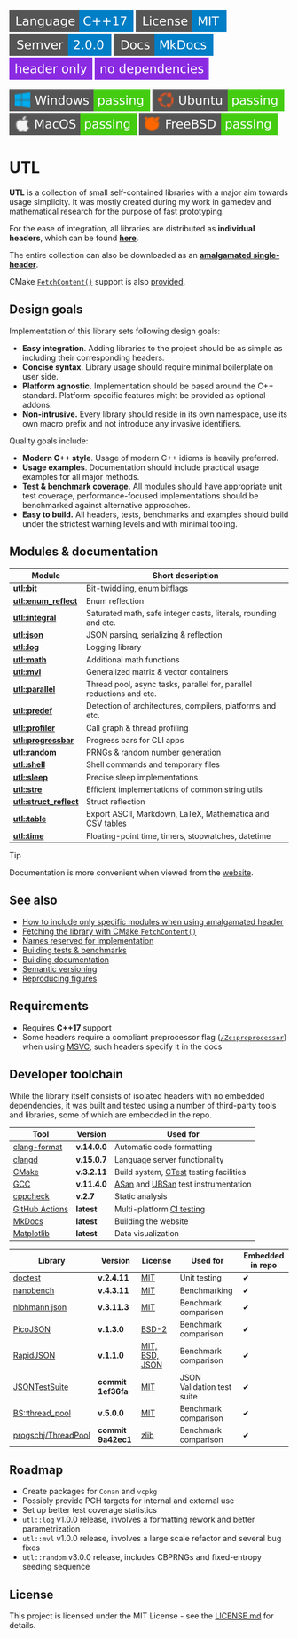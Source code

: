 [<img src ="docs/images/badge_language_cpp_17.svg">](https://en.cppreference.com/w/cpp/17.html)
[<img src ="docs/images/badge_license_mit.svg">](LICENSE.md)
[<img src ="docs/images/badge_semver.svg">](docs/guide_versioning.md)
[<img src ="docs/images/badge_docs.svg">](https://dmitribogdanov.github.io/UTL/)
[<img src ="docs/images/badge_header_only.svg">](https://en.wikipedia.org/wiki/Header-only)
[<img src ="docs/images/badge_no_dependencies.svg">](https://github.com/DmitriBogdanov/UTL/tree/master/include/UTL)

[<img src ="docs/images/badge_workflow_windows.svg">](https://github.com/DmitriBogdanov/UTL/actions/workflows/windows.yml)
[<img src ="docs/images/badge_workflow_ubuntu.svg">](https://github.com/DmitriBogdanov/UTL/actions/workflows/ubuntu.yml)
[<img src ="docs/images/badge_workflow_macos.svg">](https://github.com/DmitriBogdanov/UTL/actions/workflows/macos.yml)
[<img src ="docs/images/badge_workflow_freebsd.svg">](https://github.com/DmitriBogdanov/UTL/actions/workflows/freebsd.yml)

# UTL

**UTL** is a collection of small self-contained libraries with a major aim towards usage simplicity. It was mostly created during my work in gamedev and mathematical research for the purpose of fast prototyping.

For the ease of integration, all libraries are distributed as **individual headers**, which can be found [**here**](include/UTL).

The entire collection can also be downloaded as an [**amalgamated single-header**](single_include/UTL.hpp).

CMake [`FetchContent()`](https://cmake.org/cmake/help/latest/module/FetchContent.html) support is also [provided](docs/guide_fetching_library.md).

## Design goals

Implementation of this library sets following design goals:

* **Easy integration**. Adding libraries to the project should be as simple as including their corresponding headers.
* **Concise syntax**. Library usage should require minimal boilerplate on user side.
* **Platform agnostic.** Implementation should be based around the C++ standard. Platform-specific features might be provided as optional addons.
* **Non-intrusive.** Every library should reside in its own namespace, use its own macro prefix and not introduce any invasive identifiers.

Quality goals include:

* **Modern C++ style**. Usage of modern C++ idioms is heavily preferred.
* **Usage examples**. Documentation should include  practical usage examples for all major methods.
* **Test & benchmark coverage.** All modules should have appropriate unit test coverage, performance-focused implementations should be benchmarked against alternative approaches.
* **Easy to build.** All headers, tests, benchmarks and examples should build under the strictest warning levels and with minimal tooling.

## Modules & documentation

| Module                                                   | Short description                                                    |
| -------------------------------------------------------- | -------------------------------------------------------------------- |
| [**utl::bit**](docs/module_bit.md)                       | Bit-twiddling, enum bitflags                                         |
| [**utl::enum_reflect**](docs/module_enum_reflect.md)     | Enum reflection                                                      |
| [**utl::integral**](docs/module_integral.md)             | Saturated math, safe integer casts, literals, rounding and etc.      |
| [**utl::json**](docs/module_json.md)                     | JSON parsing, serializing & reflection                               |
| [**utl::log**](docs/module_log.md)                       | Logging library                                                      |
| [**utl::math**](docs/module_math.md)                     | Additional math functions                                            |
| [**utl::mvl**](docs/module_mvl.md)                       | Generalized matrix & vector containers                               |
| [**utl::parallel**](docs/module_parallel.md)             | Thread pool, async tasks, parallel for, parallel reductions and etc. |
| [**utl::predef**](docs/module_predef.md)                 | Detection of architectures, compilers, platforms and etc.            |
| [**utl::profiler**](docs/module_profiler.md)             | Call graph & thread profiling                                        |
| [**utl::progressbar**](docs/module_progressbar.md)       | Progress bars for CLI apps                                           |
| [**utl::random**](docs/module_random.md)                 | PRNGs & random number generation                                     |
| [**utl::shell**](docs/module_shell.md)                   | Shell commands and temporary files                                   |
| [**utl::sleep**](docs/module_sleep.md)                   | Precise sleep implementations                                        |
| [**utl::stre**](docs/module_stre.md)                     | Efficient implementations of common string utils                     |
| [**utl::struct_reflect**](docs/module_struct_reflect.md) | Struct reflection                                                    |
| [**utl::table**](docs/module_table.md)                   | Export ASCII, Markdown, LaTeX, Mathematica and CSV tables            |
| [**utl::time**](docs/module_time.md)                     | Floating-point time, timers, stopwatches, datetime                   |

> [!Tip]
> Documentation is more convenient when viewed from the [website](https://dmitribogdanov.github.io/UTL/).

## See also

* [How to include only specific modules when using amalgamated header](docs/guide_selecting_modules.md)
* [Fetching the library with CMake `FetchContent()`](docs/guide_fetching_library.md)
* [Names reserved for implementation](docs/guide_reserved_names.md)
* [Building tests & benchmarks](docs/guide_building_project.md)
* [Building documentation](docs/guide_building_docs.md)
* [Semantic versioning](docs/guide_versioning.md)
* [Reproducing figures](docs/guide_reproducing_figures.md)

## Requirements

* Requires **C++17** support
* Some headers require a compliant preprocessor flag ([`/Zc:preprocessor`](https://learn.microsoft.com/en-us/cpp/build/reference/zc-preprocessor)) when using [MSVC](https://en.wikipedia.org/wiki/Microsoft_Visual_C%2B%2B), such headers specify it in the docs

## Developer toolchain

While the library itself consists of isolated headers with no embedded dependencies, it was built and tested using a number of third-party tools and libraries, some of which are embedded in the repo.

| Tool                                                                                                   | Version      | Used for                                                                                                                                                         |
| ------------------------------------------------------------------------------------------------------ | ------------ | ---------------------------------------------------------------------------------------------------------------------------------------------------------------- |
| [clang-format](https://clang.llvm.org/docs/ClangFormat.html)                                           | **v.14.0.0** | Automatic code formatting                                                                                                                                        |
| [clangd](https://clangd.llvm.org)                                                                      | **v.15.0.7** | Language server functionality                                                                                                                                    |
| [CMake](https://cmake.org)                                                                             | **v.3.2.11** | Build system, [CTest](https://cmake.org/cmake/help/latest/manual/ctest.1.html) testing facilities                                                                |
| [GCC](https://gcc.gnu.org/onlinedocs/gcc/Instrumentation-Options.html)                                 | **v.11.4.0** | [ASan](https://github.com/google/sanitizers/wiki/AddressSanitizer) and [UBSan](https://clang.llvm.org/docs/UndefinedBehaviorSanitizer.html) test instrumentation |
| [cppcheck](https://github.com/danmar/cppcheck)                                                         | **v.2.7**    | Static analysis                                                                                                                                                  |
| [GitHub Actions](https://docs.github.com/en/actions/about-github-actions/understanding-github-actions) | **latest**   | Multi-platform [CI testing](https://docs.github.com/en/actions/about-github-actions/about-continuous-integration-with-github-actions)                            |
| [MkDocs](https://www.mkdocs.org/)                                                                      | **latest**   | Building the website                                                                                                                                             |
| [Matplotlib](https://matplotlib.org/)                                                                  | **latest**   | Data visualization                                                                                                                                               |

| Library                                                       | Version            | License                                                                        | Used for                   | Embedded in repo |
| ------------------------------------------------------------- | ------------------ | ------------------------------------------------------------------------------ | -------------------------- | ---------------- |
| [doctest](https://github.com/doctest/doctest)                 | **v.2.4.11**       | [MIT](https://github.com/doctest/doctest/blob/master/LICENSE.txt)              | Unit testing               | ✔                |
| [nanobench](https://github.com/martinus/nanobench)            | **v.4.3.11**       | [MIT](https://github.com/martinus/nanobench/blob/master/LICENSE)               | Benchmarking               | ✔                |
| [nlohmann json](https://github.com/nlohmann/json)             | **v.3.11.3**       | [MIT](https://github.com/nlohmann/json/blob/develop/LICENSE.MIT)               | Benchmark comparison       | ✔                |
| [PicoJSON](https://github.com/kazuho/picojson)                | **v.1.3.0**        | [BSD-2](https://github.com/kazuho/picojson/blob/master/LICENSE)                | Benchmark comparison       | ✔                |
| [RapidJSON](https://github.com/Tencent/rapidjson)             | **v.1.1.0**        | [MIT, BSD, JSON](https://github.com/Tencent/rapidjson/blob/master/license.txt) | Benchmark comparison       | ✔                |
| [JSONTestSuite](https://github.com/nst/JSONTestSuite/)        | **commit 1ef36fa** | [MIT](https://github.com/nst/JSONTestSuite/blob/master/LICENSE)                | JSON Validation test suite | ✔                |
| [BS::thread_pool](https://github.com/bshoshany/thread-pool)   | **v.5.0.0**        | [MIT](https://github.com/bshoshany/thread-pool/blob/master/LICENSE.txt)        | Benchmark comparison       | ✔                |
| [progschj/ThreadPool](https://github.com/progschj/ThreadPool) | **commit 9a42ec1** | [zlib](https://github.com/progschj/ThreadPool/blob/master/COPYING)             | Benchmark comparison       | ✔                |

## Roadmap

* Create packages for `Conan` and `vcpkg`
* Possibly provide PCH targets for internal and external use
* Set up better test coverage statistics
* `utl::log` v1.0.0 release, involves a formatting rework and better parametrization
* `utl::mvl` v1.0.0 release, involves a large scale refactor and several bug fixes
* `utl::random` v3.0.0 release, includes CBPRNGs and fixed-entropy seeding sequence

## License

This project is licensed under the MIT License - see the [LICENSE.md](LICENSE.md) for details.
